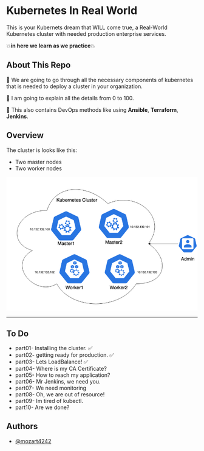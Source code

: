 # Kubernetes In Real World
This is your Kubernets dream that WILL come true, a Real-World Kubernetes cluster with needed production enterprise services.

💥**in here we learn as we practice**💥

## About This Repo
📌 We are going to go through all the necessary components of kubernetes that is needed to deploy a cluster in your organization.

📌 I am going to explain all the details from 0 to 100.

📌 This also contains DevOps methods like using **Ansible**, **Terraform**, **Jenkins**.


## Overview
The cluster is looks like this:
- Two master nodes
- Two worker nodes
<p align="center">
 <img alt="Ansible Logo" src="cluster.png">
</p>

--------
## To Do
- part01- Installing the cluster. ✅
- part02- getting ready for production. ✅
- part03- Lets LoadBalance! ✅
- part04- Where is my CA Certificate?
- part05- How to reach my application?
- part06- Mr Jenkins, we need you.
- part07- We need monitoring
- part08- Oh, we are out of resource!
- part09- Im tired of kubectl.
- part10- Are we done?

## Authors

- [@mozart4242](https://www.github.com/mozart4242)
